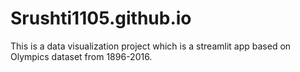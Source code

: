 # Srushti1105.github.io
This is a data visualization project which 
is a streamlit app based on Olympics dataset from 1896-2016.

